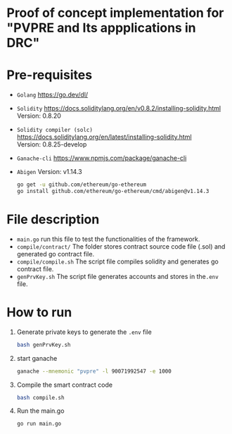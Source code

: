 # Proof of concept implementation for "PVPRE and Its appplications in DRC"

# Pre-requisites

- `Golang`  https://go.dev/dl/   

- `Solidity`  https://docs.soliditylang.org/en/v0.8.2/installing-solidity.html  Version: 0.8.20

- `Solidity compiler (solc)`  https://docs.soliditylang.org/en/latest/installing-solidity.html  
  Version: 0.8.25-develop

- `Ganache-cli`  https://www.npmjs.com/package/ganache-cli

- `Abigen`    Version: v1.14.3

  ```bash
  go get -u github.com/ethereum/go-ethereum
  go install github.com/ethereum/go-ethereum/cmd/abigen@v1.14.3
  ```

# File description

- `main.go`   run this file to test the functionalities of the framework.
- `compile/contract/`  The folder stores contract source code file (.sol) and generated go contract file.
- `compile/compile.sh`  The script file compiles solidity and generates go contract file.
- `genPrvKey.sh`  The script file generates accounts and stores in the`.env` file.

# How to run

1. Generate private keys to generate the `.env` file

   ```bash
   bash genPrvKey.sh
   ```

2. start ganache

   ```bash
   ganache --mnemonic "pvpre" -l 90071992547 -e 1000
   ```

3. Compile the smart contract code

   ```bash
   bash compile.sh
   ```

4. Run the main.go

   ```bash
   go run main.go
   ```